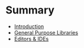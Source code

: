 # Summary

* [Introduction](README.md)
* [General Purpose Libraries](general-purpose-libraries.md)
* [Editors & IDEs](editors_&_ides.md)

